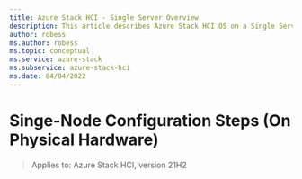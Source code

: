 ```yaml
---
title: Azure Stack HCI - Single Server Overview
description: This article describes Azure Stack HCI OS on a Single Server
author: robess
ms.author: robess
ms.topic: conceptual
ms.service: azure-stack
ms.subservice: azure-stack-hci
ms.date: 04/04/2022
---
```


# **Singe-Node Configuration Steps (On Physical Hardware)**
> Applies to: Azure Stack HCI, version 21H2
